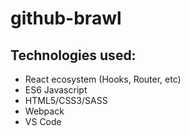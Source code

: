 # github-brawl

## Technologies used: 
- React ecosystem (Hooks, Router, etc)
- ES6 Javascript
- HTML5/CSS3/SASS
- Webpack
- VS Code
